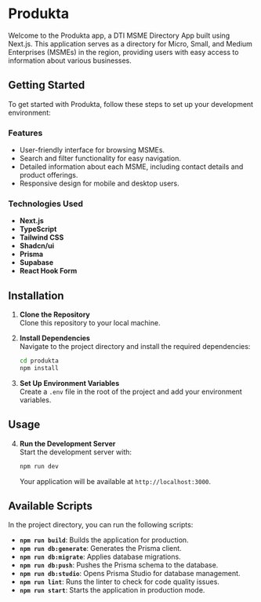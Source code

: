 # Produkta

Welcome to the Produkta app, a DTI MSME Directory App built using Next.js. This application serves as a directory for Micro, Small, and Medium Enterprises (MSMEs) in the region, providing users with easy access to information about various businesses.

## Getting Started

To get started with Produkta, follow these steps to set up your development environment:

### Features

- User-friendly interface for browsing MSMEs.
- Search and filter functionality for easy navigation.
- Detailed information about each MSME, including contact details and product offerings.
- Responsive design for mobile and desktop users.

### Technologies Used

- **Next.js**
- **TypeScript**
- **Tailwind CSS**
- **Shadcn/ui**
- **Prisma**
- **Supabase**
- **React Hook Form**

## Installation

1. **Clone the Repository**  
   Clone this repository to your local machine.

2. **Install Dependencies**  
   Navigate to the project directory and install the required dependencies:

   ```bash
   cd produkta
   npm install
   ```

3. **Set Up Environment Variables**  
   Create a `.env` file in the root of the project and add your environment variables.

## Usage

4. **Run the Development Server**  
   Start the development server with:

   ```bash
   npm run dev
   ```

   Your application will be available at `http://localhost:3000`.

## Available Scripts

In the project directory, you can run the following scripts:

- **`npm run build`**: Builds the application for production.
- **`npm run db:generate`**: Generates the Prisma client.
- **`npm run db:migrate`**: Applies database migrations.
- **`npm run db:push`**: Pushes the Prisma schema to the database.
- **`npm run db:studio`**: Opens Prisma Studio for database management.
- **`npm run lint`**: Runs the linter to check for code quality issues.
- **`npm run start`**: Starts the application in production mode.
